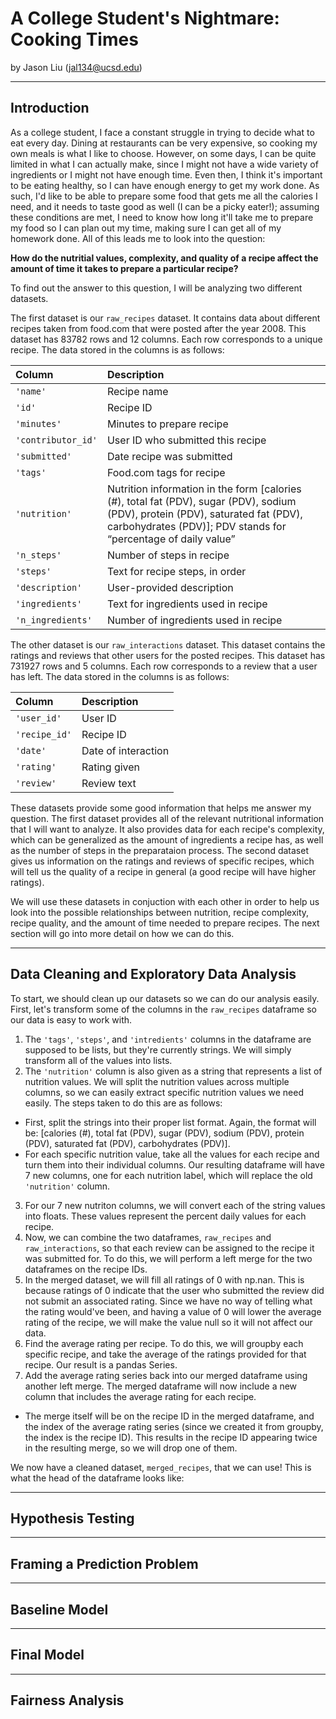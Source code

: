 # A College Student's Nightmare: Cooking Times
by Jason Liu (jal134@ucsd.edu)

---
## Introduction

As a college student, I face a constant struggle in trying to decide what to eat every day. Dining at restaurants can be very expensive, so cooking my own meals is what I like to choose. However, on some days, I can be quite limited in what I can actually make, since I might not have a wide variety of ingredients or I might not have enough time. Even then, I think it's important to be eating healthy, so I can have enough energy to get my work done. As such, I'd like to be able to prepare some food that gets me all the calories I need, and it needs to taste good as well (I can be a picky eater!); assuming these conditions are met, I need to know how long it'll take me to prepare my food so I can plan out my time, making sure I can get all of my homework done. All of this leads me to look into the question:

**How do the nutritial values, complexity, and quality of a recipe affect the amount of time it takes to prepare a particular recipe?**

To find out the answer to this question, I will be analyzing two different datasets.

The first dataset is our `raw_recipes` dataset. It contains data about different recipes taken from food.com that were posted after the year 2008.
This dataset has 83782 rows and 12 columns. Each row corresponds to a unique recipe. The data stored in the columns is as follows:

| Column   | Description
| :-----  | :-----
| `'name'` | Recipe name
| `'id'` | Recipe ID
| `'minutes'` | Minutes to prepare recipe
| `'contributor_id'` | User ID who submitted this recipe
| `'submitted'` | Date recipe was submitted
| `'tags'` | Food.com tags for recipe
| `'nutrition'` | Nutrition information in the form [calories (#), total fat (PDV), sugar (PDV), sodium (PDV), protein (PDV), saturated fat (PDV), carbohydrates (PDV)]; PDV stands for “percentage of daily value”
| `'n_steps'` | Number of steps in recipe
| `'steps'` | Text for recipe steps, in order
| `'description'` | User-provided description
| `'ingredients'` | Text for ingredients used in recipe
| `'n_ingredients'` | Number of ingredients used in recipe

The other dataset is our `raw_interactions` dataset. This dataset contains the ratings and reviews that other users for the posted recipes.
This dataset has 731927 rows and 5 columns. Each row corresponds to a review that a user has left. The data stored in the columns is as follows:

| Column   | Description
| :-----  | :-----
| `'user_id'` |	User ID
| `'recipe_id'` | Recipe ID
| `'date'` | Date of interaction
| `'rating'` | Rating given
| `'review'` | Review text

These datasets provide some good information that helps me answer my question. The first dataset provides all of the relevant nutritional information that I will want to analyze. It also provides data for each recipe's complexity, which can be generalized as the amount of ingredients a recipe has, as well as the number of steps in the preparataion process. The second dataset gives us information on the ratings and reviews of specific recipes, which will tell us the quality of a recipe in general (a good recipe will have higher ratings).

We will use these datasets in conjuction with each other in order to help us look into the possible relationships between nutrition, recipe complexity, recipe quality, and the amount of time needed to prepare recipes. The next section will go into more detail on how we can do this.

---
## Data Cleaning and Exploratory Data Analysis

To start, we should clean up our datasets so we can do our analysis easily. First, let's transform some of the columns in the `raw_recipes` dataframe so our data is easy to work with.

1. The `'tags'`, `'steps'`, and `'intredients'` columns in the dataframe are supposed to be lists, but they're currently strings. We will simply transform all of the values into lists.
2. The `'nutrition'` column is also given as a string that represents a list of nutrition values. We will split the nutrition values across multiple columns, so we can easily extract specific nutrition values we need easily. The steps taken to do this are as follows:
- First, split the strings into their proper list format. Again, the format will be: [calories (#), total fat (PDV), sugar (PDV), sodium (PDV), protein (PDV), saturated fat (PDV), carbohydrates (PDV)].
- For each specific nutrition value, take all the values for each recipe and turn them into their individual columns. Our resulting dataframe will have 7 new columns, one for each nutrition label, which will replace the old `'nutrition'` column.
3. For our 7 new nutriton columns, we will convert each of the string values into floats. These values represent the percent daily values for each recipe.
4. Now, we can combine the two dataframes, `raw_recipes` and `raw_interactions`, so that each review can be assigned to the recipe it was submitted for. To do this, we will perform a left merge for the two dataframes on the recipe IDs.
5. In the merged dataset, we will fill all ratings of 0 with np.nan. This is because ratings of 0 indicate that the user who submitted the review did not submit an associated rating. Since we have no way of telling what the rating would've been, and having a value of 0 will lower the average rating of the recipe, we will make the value null so it will not affect our data.
6. Find the average rating per recipe. To do this, we will groupby each specific recipe, and take the average of the ratings provided for that recipe. Our result is a pandas Series.
7. Add the average rating series back into our merged dataframe using another left merge. The merged dataframe will now include a new column that includes the average rating for each recipe.
- The merge itself will be on the recipe ID in the merged dataframe, and the index of the average rating series (since we created it from groupby, the index is the recipe ID). This results in the recipe ID appearing twice in the resulting merge, so we will drop one of them.

We now have a cleaned dataset, `merged_recipes`, that we can use! This is what the head of the dataframe looks like:

---
## Hypothesis Testing
---
## Framing a Prediction Problem
---
## Baseline Model
---
## Final Model
---
## Fairness Analysis
